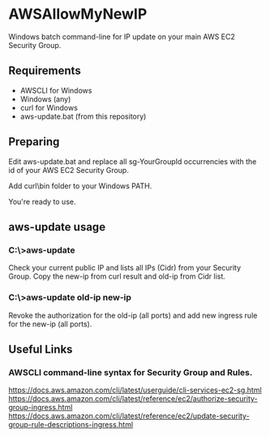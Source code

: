 # AWSAllowMyNewIP
Windows batch command-line for IP update on your main AWS EC2 Security Group.

## Requirements
- AWSCLI for Windows
- Windows (any)
- curl for Windows
- aws-update.bat (from this repository)


## Preparing
Edit aws-update.bat and replace all sg-YourGroupId occurrencies with the id of your AWS EC2 Security Group.

Add curl\bin folder to your Windows PATH.

You're ready to use.


## aws-update usage

### C:\\>aws-update
   Check your current public IP and lists all IPs (Cidr) from your Security Group.
   Copy the new-ip from curl result and old-ip from Cidr list.
   
### C:\\>aws-update old-ip new-ip
   Revoke the authorization for the old-ip (all ports) and add new ingress rule for the new-ip (all ports).
  

## Useful Links

### AWSCLI command-line syntax for Security Group and Rules.
   https://docs.aws.amazon.com/cli/latest/userguide/cli-services-ec2-sg.html
   https://docs.aws.amazon.com/cli/latest/reference/ec2/authorize-security-group-ingress.html
   https://docs.aws.amazon.com/cli/latest/reference/ec2/update-security-group-rule-descriptions-ingress.html

